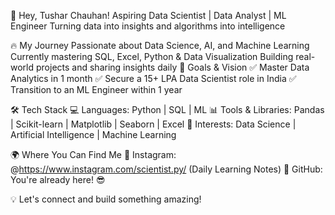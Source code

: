 🚀 Hey, Tushar Chauhan!
Aspiring Data Scientist | Data Analyst | ML Engineer
Turning data into insights and algorithms into intelligence

🔥 My Journey
Passionate about Data Science, AI, and Machine Learning
Currently mastering SQL, Excel, Python & Data Visualization
Building real-world projects and sharing insights daily
🎯 Goals & Vision
✅ Master Data Analytics in 1 month
✅ Secure a 15+ LPA Data Scientist role in India
✅ Transition to an ML Engineer within 1 year

🛠 Tech Stack
💻 Languages: Python | SQL | ML
📊 Tools & Libraries: Pandas | Scikit-learn | Matplotlib | Seaborn | Excel
🤖 Interests: Data Science | Artificial Intelligence | Machine Learning

🌍 Where You Can Find Me
🔹 Instagram: @https://www.instagram.com/scientist.py/ (Daily Learning Notes)
🔹 GitHub: You're already here! 😎

💡 Let's connect and build something amazing!
